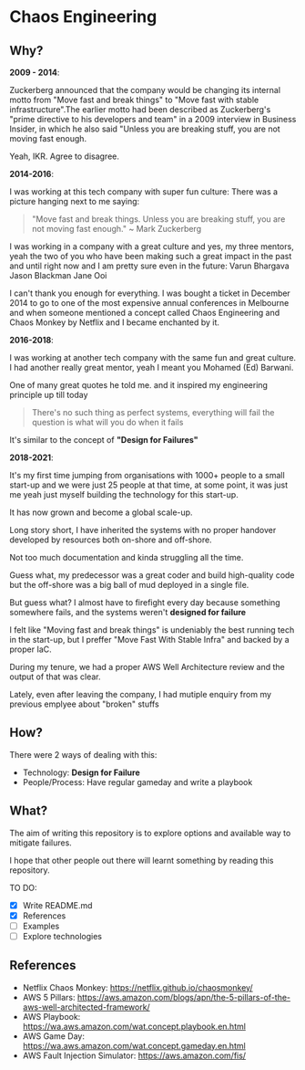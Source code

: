 # Chaos Engineering

## Why?

**2009 - 2014**:

Zuckerberg announced that the company would be changing its internal motto from "Move fast and break things" to "Move fast with stable infrastructure".The earlier motto had been described as Zuckerberg's "prime directive to his developers and team" in a 2009 interview in Business Insider, in which he also said "Unless you are breaking stuff, you are not moving fast enough.

Yeah, IKR. Agree to disagree.

**2014-2016**:

I was working at this tech company with super fun culture:
There was a picture hanging next to me saying:

> "Move fast and break things. Unless you are breaking stuff, you are not moving fast enough." ~ Mark Zuckerberg

I was working in a company with a great culture and yes, my three mentors, yeah the two of you who have been making such a great impact in the past and until right now and I am pretty sure even in the future:
Varun Bhargava
Jason Blackman
Jane Ooi

I can't thank you enough for everything. I was bought a ticket in December 2014 to go to one of the most expensive annual conferences in Melbourne and when someone mentioned a concept called Chaos Engineering and Chaos Monkey by Netflix and I became enchanted by it.

**2016-2018**:

I was working at another tech company with the same fun and great culture.  I had another really great mentor, yeah I meant you Mohamed (Ed) Barwani.

One of many great quotes he told me. and it inspired my engineering principle up till today

> There's no such thing as perfect systems, everything will fail the question is what will you do when it fails

It's similar to the concept of **"Design for Failures"**

**2018-2021**:

It's my first time jumping from organisations with 1000+ people to a small start-up and we were just 25 people at that time, at some point, it was just me yeah just myself building the technology for this start-up.

It has now grown and become a global scale-up.

Long story short, I have inherited the systems with no proper handover developed by resources both on-shore and off-shore.

Not too much documentation and kinda struggling all the time.

Guess what, my predecessor was a great coder and build high-quality code but the off-shore was a big ball of mud deployed in a single file.

But guess what?
I almost have to firefight every day because something somewhere fails, and the systems weren't **designed for failure**

I felt like "Moving fast and break things" is undeniably the best running tech in the start-up, but I preffer "Move Fast With Stable Infra" and backed by a proper IaC.

During my tenure, we had a proper AWS Well Architecture review and the output of that was clear.

Lately, even after leaving the company, I had mutiple enquiry from my previous emplyee about "broken" stuffs

## How?

There were 2 ways of dealing with this:

- Technology: **Design for Failure**
- People/Process: Have regular gameday and write a playbook

## What?

The aim of writing this repository is to explore options and available way to mitigate failures.

I hope that other people out there will learnt something by reading this repository.

TO DO:

- [x] Write README.md
- [x] References
- [ ] Examples
- [ ] Explore technologies

## References

- Netflix Chaos Monkey:
https://netflix.github.io/chaosmonkey/
- AWS 5 Pillars:
https://aws.amazon.com/blogs/apn/the-5-pillars-of-the-aws-well-architected-framework/
- AWS Playbook:
https://wa.aws.amazon.com/wat.concept.playbook.en.html
- AWS Game Day:
https://wa.aws.amazon.com/wat.concept.gameday.en.html
- AWS Fault Injection Simulator: https://aws.amazon.com/fis/